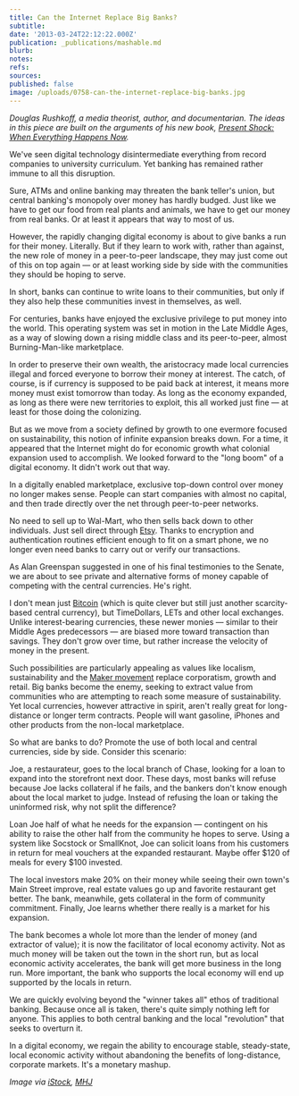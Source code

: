 ```yaml
---
title: Can the Internet Replace Big Banks?
subtitle: 
date: '2013-03-24T22:12:22.000Z'
publication: _publications/mashable.md
blurb: 
notes: 
refs: 
sources: 
published: false
image: /uploads/0758-can-the-internet-replace-big-banks.jpg
---
```

*Douglas Rushkoff, a media theorist, author, and documentarian. The ideas in this piece are built on the arguments of his new book, [Present Shock: When Everything Happens Now](http://www.amazon.com/Present-Shock-When-Everything-Happens/dp/1591844762).*

We've seen digital technology disintermediate everything from record companies to university curriculum. Yet banking has remained rather immune to all this disruption.

Sure, ATMs and online banking may threaten the bank teller's union, but central banking's monopoly over money has hardly budged. Just like we have to get our food from real plants and animals, we have to get our money from real banks. Or at least it appears that way to most of us.

However, the rapidly changing digital economy is about to give banks a run for their money. Literally. But if they learn to work with, rather than against, the new role of money in a peer-to-peer landscape, they may just come out of this on top again — or at least working side by side with the communities they should be hoping to serve.

In short, banks can continue to write loans to their communities, but only if they also help these communities invest in themselves, as well.

For centuries, banks have enjoyed the exclusive privilege to put money into the world. This operating system was set in motion in the Late Middle Ages, as a way of slowing down a rising middle class and its peer-to-peer, almost Burning-Man-like marketplace.

In order to preserve their own wealth, the aristocracy made local currencies illegal and forced everyone to borrow their money at interest. The catch, of course, is if currency is supposed to be paid back at interest, it means more money must exist tomorrow than today. As long as the economy expanded, as long as there were new territories to exploit, this all worked just fine — at least for those doing the colonizing.

But as we move from a society defined by growth to one evermore focused on sustainability, this notion of infinite expansion breaks down. For a time, it appeared that the Internet might do for economic growth what colonial expansion used to accomplish. We looked forward to the "long boom" of a digital economy. It didn't work out that way.

In a digitally enabled marketplace, exclusive top-down control over money no longer makes sense. People can start companies with almost no capital, and then trade directly over the net through peer-to-peer networks.

No need to sell up to Wal-Mart, who then sells back down to other individuals. Just sell direct through [Etsy](https://mashable.com/category/etsy/). Thanks to encryption and authentication routines efficient enough to fit on a smart phone, we no longer even need banks to carry out or verify our transactions.

As Alan Greenspan suggested in one of his final testimonies to the Senate, we are about to see private and alternative forms of money capable of competing with the central currencies. He's right.

I don't mean just [Bitcoin](https://mashable.com/category/bitcoin/) (which is quite clever but still just another scarcity-based central currency), but TimeDollars, LETs and other local exchanges. Unlike interest-bearing currencies, these newer monies — similar to their Middle Ages predecessors — are biased more toward transaction than savings. They don't grow over time, but rather increase the velocity of money in the present.

Such possibilities are particularly appealing as values like localism, sustainability and the [Maker movement](https://mashable.com/2012/10/02/maker-faire-nyc/) replace corporatism, growth and retail. Big banks become the enemy, seeking to extract value from communities who are attempting to reach some measure of sustainability. Yet local currencies, however attractive in spirit, aren't really great for long-distance or longer term contracts. People will want gasoline, iPhones and other products from the non-local marketplace.

So what are banks to do? Promote the use of both local and central currencies, side by side. Consider this scenario:

Joe, a restaurateur, goes to the local branch of Chase, looking for a loan to expand into the storefront next door. These days, most banks will refuse because Joe lacks collateral if he fails, and the bankers don't know enough about the local market to judge. Instead of refusing the loan or taking the uninformed risk, why not split the difference?

Loan Joe half of what he needs for the expansion — contingent on his ability to raise the other half from the community he hopes to serve. Using a system like Socstock or SmallKnot, Joe can solicit loans from his customers in return for meal vouchers at the expanded restaurant. Maybe offer $120 of meals for every $100 invested.

The local investors make 20% on their money while seeing their own town's Main Street improve, real estate values go up and favorite restaurant get better. The bank, meanwhile, gets collateral in the form of community commitment. Finally, Joe learns whether there really is a market for his expansion.

The bank becomes a whole lot more than the lender of money (and extractor of value); it is now the facilitator of local economy activity. Not as much money will be taken out the town in the short run, but as local economic activity accelerates, the bank will get more business in the long run. More important, the bank who supports the local economy will end up supported by the locals in return.

We are quickly evolving beyond the "winner takes all" ethos of traditional banking. Because once all is taken, there's quite simply nothing left for anyone. This applies to both central banking and the local "revolution" that seeks to overturn it.

In a digital economy, we regain the ability to encourage stable, steady-state, local economic activity without abandoning the benefits of long-distance, corporate markets. It's a monetary mashup.

*Image via [iStock](http://www.istockphoto.com/mashableoffer.php), [MHJ](http://www.istockphoto.com/user_view.php?id=123598)*
